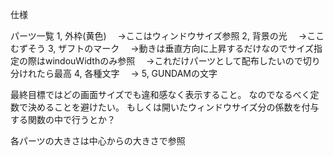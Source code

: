 仕様

パーツ一覧
1, 外枠(黄色)
　→ここはウィンドウサイズ参照
2, 背景の光
　→ここむずそう
3, ザフトのマーク
　→動きは垂直方向に上昇するだけなのでサイズ指定の際はwindouWidthのみ参照
　→これだけパーツとして配布したいので切り分けれたら最高
4, 各種文字
　→
5, GUNDAMの文字

最終目標ではどの画面サイズでも違和感なく表示すること。
なのでなるべく定数で決めることを避けたい。
もしくは開いたウィンドウサイズ分の係数を付与する関数の中で行うとか？


各パーツの大きさは中心からの大きさで参照
